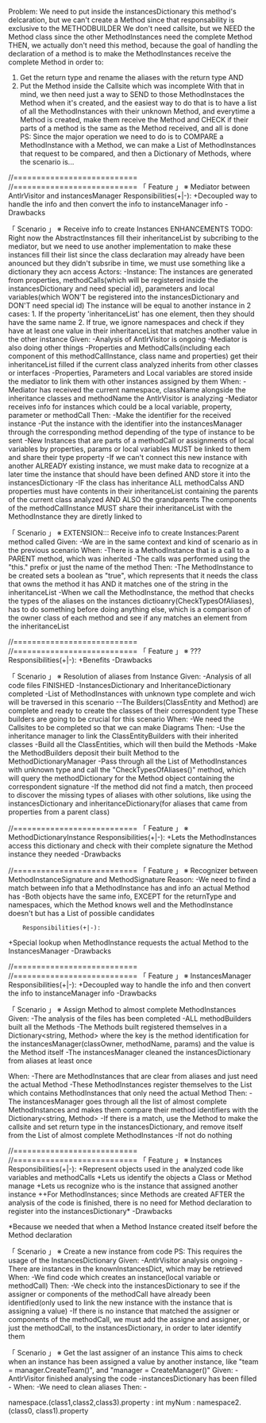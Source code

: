 Problem: We need to put inside the instancesDictionary this method's delcaration, but we can't create a Method since that responsability is exclusive to the METHODBUILDER
We don't need callsite, but we NEED the Method class since the other MethodInstances need the complete Method
THEN, we actually don't need this method, because the goal of handling the declaration of a method is to make the MethodInstances receive the complete Method in order to:
1. Get the return type and rename the aliases with the return type AND
2. Put the Method inside the Callsite which was incomplete
With that in mind, we then need just a way to SEND to those MethodInstaces the Method when it's created, and the easiest way to do that is to have a list of all the MethodInstances with their unknown Method, and everytime a Method is created, make them receive the Method and CHECK if their parts of a method is the same as the Method received, and all is done
PS: Since the major operation we need to do is to COMPARE a MethodInstance with a Method, we can make a List of MethodInstances that request to be compared, and then a Dictionary of Methods, where the scenario is...




//===========================  
//===========================  「 Feature 」     ※ Mediator between AntlrVisitor and instancesManager
        Responsibilities(+|-):
+Decoupled way to handle the info and then convert the info to instanceManager info
-Drawbacks

「 Scenario 」     ※ Receive info to create Instances
ENHANCEMENTS TODO: Right now the AbstractInstances fill their inheritanceList by subcribing to the mediator, but we need to use another implementation to make these instances fill their list since the class declaration may already have been anounced but they didn't subsribe in time, we must use something like a dictionary they acn access
Actors:
  -Instance:
    The instances are generated from properties, methodCalls(which will be registered inside the instancesDictionary and need special id), parameters and local variables(which WON'T be registered into the instancesDictionary and DON'T need special id)
    The instance will be equal to another instance in 2 cases:
    1. If the property 'inheritanceList' has one element, then they should have the same name
    2. If true, we ignore namespaces and check if they have at least one value in their inheritanceList that matches another value in the other instance
Given:
        -Analysis of AntlrVisitor is ongoing
        -Mediator is also doing other things
        -Properties and MethodCalls(including each component of this methodCallInstance, class name and properties) get their inheritanceList filled if the current class analyzed inherits from other classes or interfaces
        -Properties, Parameters and Local variables are stored inside the mediator to link them with other instances assigned by them
When:
        -Mediator has received the current namespace, className alongside the inheritance classes and methodName the AntlrVisitor is analyzing
        -Mediator receives info for instances which could be a local variable, property, parameter or methodCall
Then:
        -Make the identifier for the received instance
        -Put the instance with the identifier into the instancesManager through the corresponding method depending of the type of instance to be sent
        -New Instances that are parts of a methodCall or assignments of local variables by properties, params or local variables MUST be linked to them and share their type property
          -If we can't connect this new instance with another ALREADY existing instance, we must make data to recognize at a later time the instance that should have been defined AND store it into the instancesDictionary
        -IF the class has inheritance
         ALL methodCalss AND properties must have contents in their inheritanceList containing the parents of the current class analyzed AND ALSO the grandparents
         The components of the methodCallInstance MUST share their inheritanceList with the MethodInstance they are diretly linked to


「 Scenario 」     ※ EXTENSION::: Receive info to create Instances:Parent method called
Given:
        -We are in the same context and kind of scenario as in the previous scenario
When:
        -There is a MethodInstance that is a call to a PARENT method, which was inherited
        -The calls was performed using the "this." prefix or just the name of the method
Then:
        -The MethodInstance to be created sets a boolean as "true", which represents that it needs the class that owns the method it has AND it matches one of the string in the inheritanceList
        -When we call the MethodInstance, the method that checks the types of the aliases on the instances dictioanry(CheckTypesOfAliases), has to do something before doing anything else, which is a comparison of the owner class of each method and see if any matches an element from the inheritanceList

//===========================  
//===========================   「 Feature 」     ※ ???
        Responsibilities(+|-):
+Benefits
-Drawbacks


「 Scenario 」     ※ Resolution of aliases from Instance
Given:
        -Analysis of all code files FINISHED
        -InstancesDictionary and InheritanceDictionary completed
        -List of MethodInstances with unknown type complete and wich will be traversed in this scenario
        --The Builders(ClassEntity and Method) are complete and ready to create the classes of their correspondent type
                These builders are going to be crucial for this scenario
When:
        -We need the Callsites to be completed so that we can make Diagrams
Then:
        -Use the inheritance manager to link the ClassEntityBuilders with their inherited classes
        -Build all the ClassEntities, which will then build the Methods
        -Make the MethodBuilders deposit their built Method to the MethodDictionaryManager
        -Pass through all the List of MethodInstances with unknown type and call the "CheckTypesOfAliases()" method, which will query the methodDictionary for the Method object containing the correspondent signature
                -If the method did not find a match, then proceed to discover the missing types of aliases with other solutions, like using the instancesDictionary and inheritanceDictionary(for aliases that came from properties from a parent class)


//===========================   「 Feature 」     ※ MethodDictionaryInstance
        Responsibilities(+|-):
+Lets the MethodInstances access this dictionary and check with their complete signature the Method instance they needed
-Drawbacks


//===========================   「 Feature 」     ※ Recognizer between MethodInstanceSignature and MethodSignature
        Reason:
-We need to find a match between info that a MethodInstance has and info an actual Method has
-Both objects have the same info, EXCEPT for the returnType and namespaces, which the Method knows well and the MethodInstance doesn't but has a List of possible candidates

        Responsibilities(+|-):
+Special lookup when MethodInstance requests the actual Method to the InstancesManager
-Drawbacks




























//===========================  
//===========================  「 Feature 」     ※ InstancesManager
        Responsibilities(+|-):
+Decoupled way to handle the info and then convert the info to instanceManager info
-Drawbacks


「 Scenario 」     ※ Assign Method to almost complete MethodInstances
Given:
        -The analysis of the files has been completed
        -ALL methodBuilders built all the Methods
        -The Methods built registered themselves in a Dictionary<string, Method> where the key is the method identification for the instancesManager(classOwner, methodName, params) and the value is the Method itself
        -The instancesManager cleaned the instancesDictionary from aliases at least once

When:
        -There are MethodInstances that are clear from aliases and just need the actual Method
        -These MethodInstances register themselves to the List which contains MethodInstances that only need the actual Method
Then:
        -The instancesManager goes through all the list of almost complete MethodInstances and makes them compare their method identifiers with the Dictionary<string, Method>
        -If there is a match, use the Method to make the callsite and set return type in the instancesDictionary, and remove itself from the List of almost complete MethodInstances
        -If not do nothing 



//===========================  
//===========================  「 Feature 」     ※ Instances
        Responsibilities(+|-):
+Represent objects used in the analyzed code like variables and methodCalls
+Lets us identify the objects a Class or Method manage
+Lets us recognize who is the instance that assigned another instance
++For MethodInstances; since Methods are created AFTER the analysis of the code is finished, there is no need for Method declaration to register into the instancesDictionary*
-Drawbacks

*Because we needed that when a Method Instance created itself before the Method declaration

「 Scenario 」     ※ Create a new instance from code
PS: This requires the usage of the InstancesDictionary
Given:
        -AntlrVisitor analysis ongoing
        -There are instances in the knownInstancesDict, which may be retrieved
When:
        -We find code which creates an instance(local variable or methodCall)
Then:
        -We check into the instancesDictionary to see if the assigner or components of the methodCall have already been 
        identified(only used to link the new instance with the instance that is assigning a value)
        -If there is no instance that matched the assigner or components of the methodCall, we must add the assigne and assigner, or just the methodCall, to the instancesDictionary, in order to later identify them


「 Scenario 」     ※ Get the last assigner of an instance
This aims to check when an instance has been assigned a value by another instance, like "team = manager.CreateTeam()", and "manager = CreateManager()"
Given:
        -AntlrVisitor finished analysing the code
        -instancesDictionary has been filled
        -
When:
        -We need to clean aliases
Then:
        -



namespace.(class1,class2,class3).property : int
myNum : namespace2.(class0, class1).property
